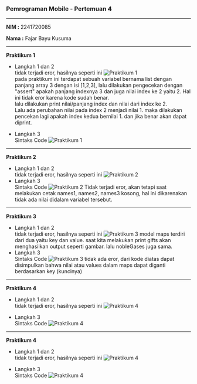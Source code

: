 ### Pemrograman Mobile - Pertemuan 4 ###
---
**NIM :** 2241720085

**Nama  :** Fajar Bayu Kusuma

---
**Praktikum 1**
- Langkah 1 dan 2 \
tidak terjadi eror, hasilnya seperti ini
![Praktikum 1](./PRAKTIKUM1.1.png "Praktikum 1") \
pada praktikum ini terdapat sebuah variabel bernama list dengan panjang array 3 dengan isi [1,2,3], lalu dilakukan pengecekan dengan "assert" apakah panjang indexnya 3 dan juga nilai index ke 2 yaitu 2. Hal ini tidak eror karena kode sudah benar. \
lalu dilakukan print nilai/panjang index dan nilai dari index ke 2. \
Lalu ada perubahan nilai pada index 2 menjadi nilai 1. maka dilakukan pencekan lagi apakah index kedua bernilai 1. dan jika benar akan dapat diprint. 


- Langkah 3 \
Sintaks Code
 ![Praktikum 1](./Praktikum%201.2.png "Praktikum 1")


---
**Praktikum 2**
- Langkah 1 dan 2 \
tidak terjadi eror, hasilnya seperti ini
![Praktikum 2](./Praktikum%202.1.png "Praktikum 2")
- Langkah 3 \
Sintaks Code
 ![Praktikum 2](./Praktikum%202.2.png "Praktikum 2")
 Tidak terjadi eror, akan tetapi saat melakukan cetak names1, names2, names3 kosong, hal ini dikarenakan tidak ada nilai didalam variabel tersebut.

---
**Praktikum 3**
- Langkah 1 dan 2 \
tidak terjadi eror, hasilnya seperti ini
![Praktikum 3](./Praktikum%203.1.png "Praktikum 3")
model maps terdiri dari dua yaitu key dan value. saat kita melakukan print gifts akan menghasilkan output seperti gambar. lalu nobleGases juga sama.
- Langkah 3 \
Sintaks Code
 ![Praktikum 3](./Praktikum%203.2.png "Praktikum 3")
tidak ada eror, dari kode diatas dapat disimpulkan bahwa nilai atau values dalam maps dapat diganti berdasarkan key (kuncinya)

---
**Praktikum 4**
- Langkah 1 dan 2 \
tidak terjadi eror, hasilnya seperti ini
![Praktikum 4](./Praktikum%204.1.png "Praktikum 4")

- Langkah 3 \
Sintaks Code
 ![Praktikum 4](./Praktikum%203.2.png "Praktikum 4")

---
**Praktikum 4**
- Langkah 1 dan 2 \
tidak terjadi eror, hasilnya seperti ini
![Praktikum 4](./Praktikum%204.1.png "Praktikum 4")

- Langkah 3 \
Sintaks Code
 ![Praktikum 4](./Praktikum%203.2.png "Praktikum 4")